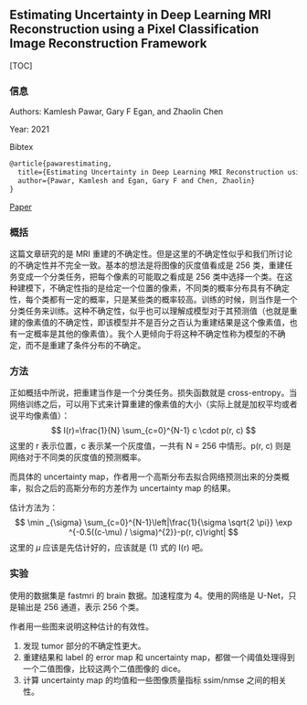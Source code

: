 ## Estimating Uncertainty in Deep Learning MRI Reconstruction using a Pixel Classification Image Reconstruction Framework

[TOC]

### 信息

Authors: Kamlesh Pawar, Gary F Egan, and Zhaolin Chen

Year: 2021

Bibtex

```latex
@article{pawarestimating,
  title={Estimating Uncertainty in Deep Learning MRI Reconstruction using a Pixel Classification Image Reconstruction Framework},
  author={Pawar, Kamlesh and Egan, Gary F and Chen, Zhaolin}
}
```

[Paper](file:///Users/xieyutong/Documents/Research/PaperReading/Papers/estimating-uncertainty-in-deep-learning-mri-reconstruction-using-a-pixel-classification-image-reconstruction-frameworkg.pdf)



### 概括

这篇文章研究的是 MRI 重建的不确定性。但是这里的不确定性似乎和我们所讨论的不确定性并不完全一致。基本的想法是将图像的灰度值看成是 256 类，重建任务变成一个分类任务，把每个像素的可能取之看成是 256 类中选择一个类。在这种建模下，不确定性指的是给定一个位置的像素，不同类的概率分布具有不确定性，每个类都有一定的概率，只是某些类的概率较高。训练的时候，则当作是一个分类任务来训练。这种不确定性，似乎也可以理解成模型对于其预测值（也就是重建的像素值的不确定性，即该模型并不是百分之百认为重建结果是这个像素值，也有一定概率是其他的像素值）。我个人更倾向于将这种不确定性称为模型的不确定，而不是重建了条件分布的不确定。



### 方法

正如概括中所说，把重建当作是一个分类任务。损失函数就是 cross-entropy。当网络训练之后，可以用下式来计算重建的像素值的大小（实际上就是加权平均或者说平均像素值）：
$$
I(r)=\frac{1}{N} \sum_{c=0}^{N-1} c \cdot p(r, c)
$$
这里的 r 表示位置，c 表示某一个灰度值，一共有 N = 256 中情形。p(r, c) 则是网络对于不同类的灰度值的预测概率。

而具体的 uncertainty map，作者用一个高斯分布去拟合网络预测出来的分类概率，拟合之后的高斯分布的方差作为 uncertainty map 的结果。

估计方法为：
$$
\min _{\sigma} \sum_{c=0}^{N-1}\left|\frac{1}{\sigma \sqrt{2 \pi}} \exp ^{-0.5((c-\mu) / \sigma)^{2}}-p(r, c)\right|
$$
这里的 $\mu$ 应该是先估计好的，应该就是 (1) 式的 I(r) 吧。



### 实验

使用的数据集是 fastmri 的 brain 数据。加速程度为 4。使用的网络是 U-Net，只是输出是 256 通道，表示 256 个类。

作者用一些图来说明这种估计的有效性。

1. 发现 tumor 部分的不确定性更大。
2. 重建结果和 label 的 error map 和 uncertainty map，都做一个阈值处理得到一个二值图像，比较这两个二值图像的 dice。
3. 计算 uncertainty map 的均值和一些图像质量指标 ssim/nmse 之间的相关性。

